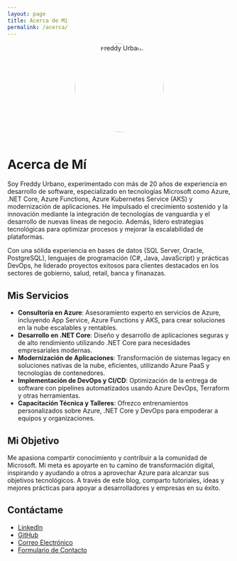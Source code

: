 ```yaml
---
layout: page
title: Acerca de Mí
permalink: /acerca/
---
```


<div style="text-align: center;">
  <img src="https://safirmacorreosoluetech.blob.core.windows.net/fotos/perfil-freddy.jpeg" alt="Freddy Urbano" style="width: 200px; border-radius: 50%; margin-bottom: 1rem;">
</div>

# Acerca de Mí

Soy Freddy Urbano, experimentado con más de 20 años de experiencia en desarrollo de software, especializado en tecnologías Microsoft como Azure, .NET Core, Azure Functions, Azure Kubernetes Service (AKS) y modernización de aplicaciones. He impulsado el crecimiento sostenido y la innovación mediante la integración de tecnologías de vanguardia y el desarrollo de nuevas líneas de negocio. Además, lidero estrategias tecnológicas para optimizar procesos y mejorar la escalabilidad de plataformas.

Con una sólida experiencia en bases de datos (SQL Server, Oracle, PostgreSQL), lenguajes de programación (C#, Java, JavaScript) y prácticas DevOps, he liderado proyectos exitosos para clientes destacados en los sectores de gobierno, salud, retail, banca y finanazas.

## Mis Servicios

- **Consultoría en Azure**: Asesoramiento experto en servicios de Azure, incluyendo App Service, Azure Functions y AKS, para crear soluciones en la nube escalables y rentables.
- **Desarrollo en .NET Core**: Diseño y desarrollo de aplicaciones seguras y de alto rendimiento utilizando .NET Core para necesidades empresariales modernas.
- **Modernización de Aplicaciones**: Transformación de sistemas legacy en soluciones nativas de la nube, eficientes, utilizando Azure PaaS y tecnologías de contenedores.
- **Implementación de DevOps y CI/CD**: Optimización de la entrega de software con pipelines automatizados usando Azure DevOps, Terraform y otras herramientas.
- **Capacitación Técnica y Talleres**: Ofrezco entrenamientos personalizados sobre Azure, .NET Core y DevOps para empoderar a equipos y organizaciones.

## Mi Objetivo

Me apasiona compartir conocimiento y contribuir a la comunidad de Microsoft. Mi meta es apoyarte en tu camino de transformación digital, inspirando y ayudando a otros a aprovechar Azure para alcanzar sus objetivos tecnológicos. A través de este blog, comparto tutoriales, ideas y mejores prácticas para apoyar a desarrolladores y empresas en su éxito.

## Contáctame

- [LinkedIn](https://www.linkedin.com/in/freddy-urbano)
- [GitHub](https://github.com/freddan58)
- [Correo Electrónico](mailto:freddan58@gmail.com)
- [Formulario de Contacto](/contact/)